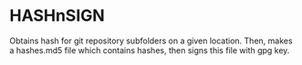 # HASHnSIGN
Obtains hash for git repository subfolders on a given location. Then, makes a hashes.md5 file which contains hashes, then signs this file with gpg key.

